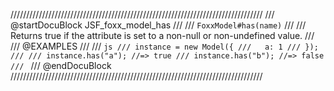 ////////////////////////////////////////////////////////////////////////////////
/// @startDocuBlock JSF_foxx_model_has
///
/// `FoxxModel#has(name)`
///
/// Returns true if the attribute is set to a non-null or non-undefined value.
///
/// @EXAMPLES
///
/// ```js
/// instance = new Model({
///   a: 1
/// });
///
/// instance.has("a"); //=> true
/// instance.has("b"); //=> false
/// ```
/// @endDocuBlock
////////////////////////////////////////////////////////////////////////////////